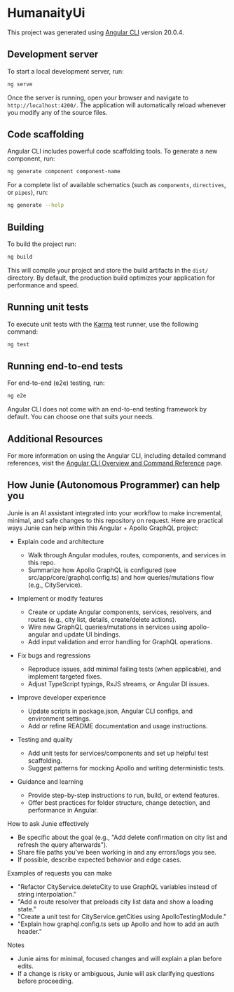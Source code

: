 # HumanaityUi

This project was generated using [Angular CLI](https://github.com/angular/angular-cli) version 20.0.4.

## Development server

To start a local development server, run:

```bash
ng serve
```

Once the server is running, open your browser and navigate to `http://localhost:4200/`. The application will automatically reload whenever you modify any of the source files.

## Code scaffolding

Angular CLI includes powerful code scaffolding tools. To generate a new component, run:

```bash
ng generate component component-name
```

For a complete list of available schematics (such as `components`, `directives`, or `pipes`), run:

```bash
ng generate --help
```

## Building

To build the project run:

```bash
ng build
```

This will compile your project and store the build artifacts in the `dist/` directory. By default, the production build optimizes your application for performance and speed.

## Running unit tests

To execute unit tests with the [Karma](https://karma-runner.github.io) test runner, use the following command:

```bash
ng test
```

## Running end-to-end tests

For end-to-end (e2e) testing, run:

```bash
ng e2e
```

Angular CLI does not come with an end-to-end testing framework by default. You can choose one that suits your needs.

## Additional Resources

For more information on using the Angular CLI, including detailed command references, visit the [Angular CLI Overview and Command Reference](https://angular.dev/tools/cli) page.

## How Junie (Autonomous Programmer) can help you

Junie is an AI assistant integrated into your workflow to make incremental, minimal, and safe changes to this repository on request. Here are practical ways Junie can help within this Angular + Apollo GraphQL project:

- Explain code and architecture
  - Walk through Angular modules, routes, components, and services in this repo.
  - Summarize how Apollo GraphQL is configured (see src/app/core/graphql.config.ts) and how queries/mutations flow (e.g., CityService).

- Implement or modify features
  - Create or update Angular components, services, resolvers, and routes (e.g., city list, details, create/delete actions).
  - Wire new GraphQL queries/mutations in services using apollo-angular and update UI bindings.
  - Add input validation and error handling for GraphQL operations.

- Fix bugs and regressions
  - Reproduce issues, add minimal failing tests (when applicable), and implement targeted fixes.
  - Adjust TypeScript typings, RxJS streams, or Angular DI issues.

- Improve developer experience
  - Update scripts in package.json, Angular CLI configs, and environment settings.
  - Add or refine README documentation and usage instructions.

- Testing and quality
  - Add unit tests for services/components and set up helpful test scaffolding.
  - Suggest patterns for mocking Apollo and writing deterministic tests.

- Guidance and learning
  - Provide step-by-step instructions to run, build, or extend features.
  - Offer best practices for folder structure, change detection, and performance in Angular.

How to ask Junie effectively
- Be specific about the goal (e.g., "Add delete confirmation on city list and refresh the query afterwards").
- Share file paths you’ve been working in and any errors/logs you see.
- If possible, describe expected behavior and edge cases.

Examples of requests you can make
- "Refactor CityService.deleteCity to use GraphQL variables instead of string interpolation."
- "Add a route resolver that preloads city list data and show a loading state."
- "Create a unit test for CityService.getCities using ApolloTestingModule."
- "Explain how graphql.config.ts sets up Apollo and how to add an auth header."

Notes
- Junie aims for minimal, focused changes and will explain a plan before edits.
- If a change is risky or ambiguous, Junie will ask clarifying questions before proceeding.
